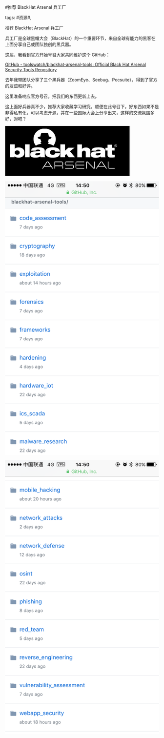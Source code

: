 #推荐 BlackHat Arsenal 兵工厂

tags: #资源#, 

推荐 BlackHat Arsenal 兵工厂

兵工厂是全球黑帽大会（BlackHat）的一个重要环节，来自全球有能力的黑客在上面分享自己或团队独创的黑兵器。

这届，我看到官方开始号召大家共同维护这个 GitHub：

[GitHub - toolswatch/blackhat-arsenal-tools: Official Black Hat Arsenal Security Tools Repository](https://github.com/toolswatch/blackhat-arsenal-tools) 

去年我带团队分享了三个黑兵器（ZoomEye、Seebug、Pocsuite），得到了官方的友谊和好评。

这里准备响应官方号召，把我们的东西更新上去。

这上面好兵器真不少，推荐大家收藏学习研究。顺便在此号召下，好东西如果不是非得私有化，可以考虑开源，并在一些国际大会上分享出来，这样的交流氛围多好，对吧？

![image_28885281252411](/assets/28885281252411.jpeg)

![image_15552458424822](/assets/15552458424822.jpeg)

![image_48884581545148](/assets/48884581545148.jpeg)

[comment]: <> (topic_id:28885182125121)

[comment]: <> (create_time:2017-08-12T14:58:28.760+0800)

[comment]: <> (topic_type:talk)

[comment]: <> (owner:781244882_余弦)

